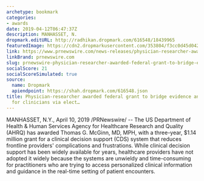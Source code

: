 ```yaml
---
archetype: bookmark
categories:
- awards
date: 2019-04-12T06:47:37Z
description: MANHASSET, N.
dropmark.editURL: http://radhikan.dropmark.com/616548/18439965
featuredImage: https://cdn2.dropmarkusercontent.com/353804/f3cc0d45d042bfd01aff12f91c72900869b3a9ccac1011e6be04fe43d7b12466/thumbnail/The_Feinstein_Institute___Thomas_G_McGinn.jpg?Expires=1557429811&Signature=D-nmXuCqvDGJdEzs9EpKPL0j2cEvXlQmSz7iByTojCx-AGrmiRlUIMMFqXzXXZhsjlCPnN1Fx918i6dQNxoswnqQU63Bzd~~ygbV0pxoVavlJ5py0KuM6VurOtMq2FYVwDUyeJlbEL5Q3UT7wTrxER0xJ79Yh-iWXP5rBzKlR~TuxDY1Kxqp2a~Qrmflb0mlfGr5bgMLHobJZ75z0eZnX08eW3EBmDBNUob8BPRA3XbRYYX3p0dhpCQQNWYTWLSFHK4V3CeZesU1G0z4lMccB6LbXn7DtSW7yliKEFAv9uX6EGq2qINiAewJxdj5WrK2NsoKUPwXja7V~d4S9wln0Q__&Key-Pair-Id=APKAITQYWVEN757ZA4KQ
link: https://www.prnewswire.com/news-releases/physician-researcher-awarded-federal-grant-to-bridge-evidence-and-practice-for-clinicians-via-electronic-medical-record-300829937.html
linkBrand: prnewswire.com
slug: prnewswire-physician-researcher-awarded-federal-grant-to-bridge-evidence-and-practice-for-clinicians-via-elect
socialScore: 21
socialScoreSimulated: true
source:
  name: Dropmark
  apiendpoint: https://shah.dropmark.com/616548.json
title: Physician-researcher awarded federal grant to bridge evidence and practice
  for clinicians via elect…
---
```

MANHASSET, N.Y., April 10, 2019 /PRNewswire/ -- The US Department of Health & Human Services Agency for Healthcare Research and Quality (AHRQ) has awarded Thomas G. McGinn, MD, MPH, with a three-year, $1.14 million grant for a clinical decision support (CDS) system that reduces frontline providers' complications and frustrations. While clinical decision support has been widely available for years, healthcare providers have not adopted it widely because the systems are unwieldy and time-consuming for practitioners who are trying to access personalized clinical information and guidance in the real-time setting of patient encounters.

